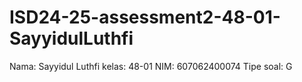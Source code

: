 # ISD24-25-assessment2-48-01-SayyidulLuthfi
Nama: Sayyidul Luthfi
kelas: 48-01
NIM: 607062400074
Tipe soal: G